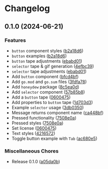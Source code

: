# Changelog

## 0.1.0 (2024-06-21)


### Features

* `button` component styles ([b2a18d6](https://github.com/AndrewVota/honeydew/commit/b2a18d64f04d7648b14d90c9bfe3ddf345d0e669))
* `button` examples ([b2a18d6](https://github.com/AndrewVota/honeydew/commit/b2a18d64f04d7648b14d90c9bfe3ddf345d0e669))
* `button` tape adjustments ([ebabd01](https://github.com/AndrewVota/honeydew/commit/ebabd01b9b89c9af20b693fae5b64bd9aac5e46e))
* `selector` tape & gif generation ([4efbc39](https://github.com/AndrewVota/honeydew/commit/4efbc39ac61f6752c93e0b1522308fb96fda83e0))
* `selector` tape adjustments ([ebabd01](https://github.com/AndrewVota/honeydew/commit/ebabd01b9b89c9af20b693fae5b64bd9aac5e46e))
* Add `button` component ([bfcd4bf](https://github.com/AndrewVota/honeydew/commit/bfcd4bf061e365f76ef66c55323870765346eea6))
* Add `go.mod` and `go.sum` files ([3fdfa78](https://github.com/AndrewVota/honeydew/commit/3fdfa7842a69677e445f54475a81c3133f7127aa))
* Add `honeydew` package ([8c5ea0d](https://github.com/AndrewVota/honeydew/commit/8c5ea0d7627c9eeb0e53882ce6835ba6ee5770ae))
* Add `selector` component ([57b85b8](https://github.com/AndrewVota/honeydew/commit/57b85b8d99a4f4845fc31b9230bdfec6e2b05d52))
* Add a `button` tape ([0600475](https://github.com/AndrewVota/honeydew/commit/0600475eeb7708e73098a270f9a4c2f99b65d42a))
* Add properties to `button` tape ([1d703d3](https://github.com/AndrewVota/honeydew/commit/1d703d3f1a5a9779896aa6637f7b9626bb7e60cd))
* Example `selector` usage ([3db0350](https://github.com/AndrewVota/honeydew/commit/3db035074b1b53f4d0d3c64df731fc17df03f4d9))
* Message returns component name ([ca448bf](https://github.com/AndrewVota/honeydew/commit/ca448bf05c5efa22fd47ec500012b055085341a4))
* Pressed functionality ([7508e0a](https://github.com/AndrewVota/honeydew/commit/7508e0a8258f3b31d052ca697eea9b1c00c3ec11))
* Pressed styles ([7508e0a](https://github.com/AndrewVota/honeydew/commit/7508e0a8258f3b31d052ca697eea9b1c00c3ec11))
* Set license ([0600475](https://github.com/AndrewVota/honeydew/commit/0600475eeb7708e73098a270f9a4c2f99b65d42a))
* Text styles ([4216572](https://github.com/AndrewVota/honeydew/commit/4216572b2c6067138b4a1dd82e793a4e34ff47f2))
* Toggle button example with `Tab` ([ac680e5](https://github.com/AndrewVota/honeydew/commit/ac680e5e691b04a47c13a8725c7caf9a77ac9e0d))


### Miscellaneous Chores

* Release 0.1.0 ([a05da0b](https://github.com/AndrewVota/honeydew/commit/a05da0bcb25eca4c900415bb708ba5ec191441ee))

